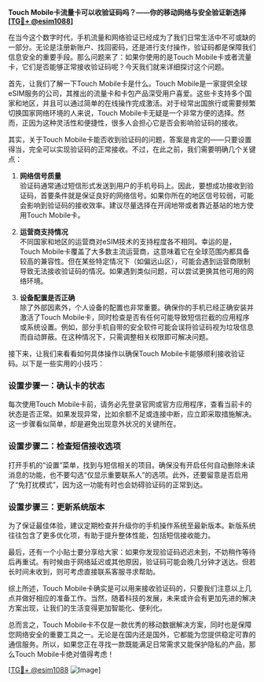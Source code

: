 **Touch Mobile卡流量卡可以收验证码吗？——你的移动网络与安全验证新选择[[TG💪+ @esim1088](https://t.me/s/esim1088)]**

在当今这个数字时代，手机流量和网络验证已经成为了我们日常生活中不可或缺的一部分。无论是注册新账户、找回密码，还是进行支付操作，验证码都是保障我们信息安全的重要手段。那么问题来了：如果你使用的是Touch Mobile卡或者流量卡，它们是否能够正常接收验证码呢？今天我们就来详细探讨这个问题。

首先，让我们了解一下Touch Mobile卡是什么。Touch Mobile是一家提供全球eSIM服务的公司，其推出的流量卡和卡包产品深受用户喜爱。这些卡支持多个国家和地区，并且可以通过简单的在线操作完成激活。对于经常出国旅行或需要频繁切换国家网络环境的人来说，Touch Mobile卡无疑是一个非常方便的选择。然而，正因为这种灵活性和便捷性，很多人会担心它是否会影响验证码的接收。

其实，关于Touch Mobile卡能否收到验证码的问题，答案是肯定的——只要设置得当，完全可以实现验证码的正常接收。不过，在此之前，我们需要明确几个关键点：

1. **网络信号质量**  
   验证码通常通过短信形式发送到用户的手机号码上。因此，要想成功接收到验证码，首要条件就是保证良好的网络信号。如果你所在的地区信号较弱，可能会影响到验证码的接收效率。建议尽量选择在开阔地带或者靠近基站的地方使用Touch Mobile卡。

2. **运营商支持情况**  
 不同国家和地区的运营商对eSIM技术的支持程度各不相同。幸运的是，Touch Mobile卡覆盖了大多数主流运营商，这意味着它在全球范围内都具备较高的兼容性。但在某些特定情况下（如偏远山区），可能会遇到运营商限制导致无法接收验证码的情况。如果遇到类似问题，可以尝试更换其他可用的网络环境。

3. **设备配置是否正确**  
 除了外部因素外，个人设备的配置也非常重要。确保你的手机已经正确安装并激活了Touch Mobile卡，同时检查是否有任何可能导致短信拦截的应用程序或系统设置。例如，部分手机自带的安全软件可能会误将验证码视为垃圾信息而自动屏蔽。在这种情况下，只需调整相关权限即可解决问题。

接下来，让我们来看看如何具体操作以确保Touch Mobile卡能够顺利接收验证码。以下是一些实用的小技巧：

### 设置步骤一：确认卡的状态
每次使用Touch Mobile卡前，请务必先登录官网或官方应用程序，查看当前卡的状态是否正常。如果发现异常，比如余额不足或连接中断，应立即采取措施解决。这一步骤看似简单，却是避免出现意外状况的关键所在。

### 设置步骤二：检查短信接收选项
打开手机的“设置”菜单，找到与短信相关的项目。确保没有开启任何自动删除未读消息的功能，也不要勾选“仅显示重要联系人”的选项。此外，还要留意是否启用了“免打扰模式”，因为这一功能有时也会妨碍验证码的正常到达。

### 设置步骤三：更新系统版本
为了保证最佳体验，建议定期检查并升级你的手机操作系统至最新版本。新版系统往往包含了更多优化项，有助于提升整体性能，包括短信接收能力。

最后，还有一个小贴士要分享给大家：如果你发现验证码迟迟未到，不妨稍作等待后再重试。有时候由于网络延迟或其他原因，验证码可能会晚几分钟才送达。但若长时间未收到，则可考虑直接联系客服寻求帮助。

综上所述，Touch Mobile卡确实是可以用来接收验证码的，只要我们注意以上几点并做好相应的准备工作。当然，随着科技的发展，未来或许会有更加先进的解决方案出现，让我们的生活变得更加智能化、便利化。

总而言之，Touch Mobile卡不仅是一款优秀的移动数据解决方案，同时也是保障您网络安全的重要工具之一。无论是在国内还是国外，它都能为您提供稳定可靠的通信服务。所以，如果您正在寻找一款既能满足日常需求又能保护隐私的产品，那么Touch Mobile卡绝对值得考虑！

[[TG💪+ @esim1088](https://t.me/s/esim1088) ![Image](https://i.postimg.cc/4NQfJmqS/Snipaste-2025-05-13-00-14-12.png)]